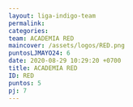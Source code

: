 ```yaml
---
layout: liga-indigo-team
permalink: 
categories: 
team: ACADEMIA RED
maincover: /assets/logos/RED.png
puntosLJMAYO24: 6
date: 2020-08-29 10:29:20 +0700
title: ACADEMIA RED
ID: RED
puntos: 5
pj: 7
---
```

